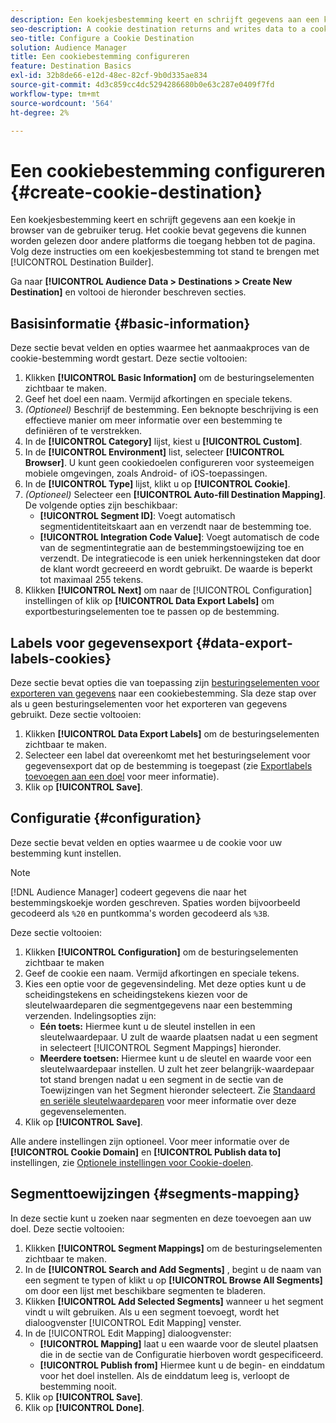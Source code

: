 ```yaml
---
description: Een koekjesbestemming keert en schrijft gegevens aan een koekje in browser van de gebruiker terug. Het cookie bevat gegevens die kunnen worden gelezen door andere platforms die toegang hebben tot de pagina. Volg deze instructies om een koekjesbestemming tot stand te brengen met [!UICONTROL Destination Builder].
seo-description: A cookie destination returns and writes data to a cookie in the user's browser. The cookie contains data that can be read by other platforms that have access to the page. Follow these instructions to create a cookie destination with [!UICONTROL Destination Builder].
seo-title: Configure a Cookie Destination
solution: Audience Manager
title: Een cookiebestemming configureren
feature: Destination Basics
exl-id: 32b8de66-e12d-48ec-82cf-9b0d335ae834
source-git-commit: 4d3c859cc4dc5294286680b0e63c287e0409f7fd
workflow-type: tm+mt
source-wordcount: '564'
ht-degree: 2%

---
```


# Een cookiebestemming configureren {#create-cookie-destination}

Een koekjesbestemming keert en schrijft gegevens aan een koekje in browser van de gebruiker terug. Het cookie bevat gegevens die kunnen worden gelezen door andere platforms die toegang hebben tot de pagina. Volg deze instructies om een koekjesbestemming tot stand te brengen met [!UICONTROL Destination Builder].

<!-- create-cookie-destination.xml -->

Ga naar **[!UICONTROL Audience Data > Destinations > Create New Destination]** en voltooi de hieronder beschreven secties.

## Basisinformatie {#basic-information}

Deze sectie bevat velden en opties waarmee het aanmaakproces van de cookie-bestemming wordt gestart. Deze sectie voltooien:

1. Klikken **[!UICONTROL Basic Information]** om de besturingselementen zichtbaar te maken.
2. Geef het doel een naam. Vermijd afkortingen en speciale tekens.
3. *(Optioneel)* Beschrijf de bestemming. Een beknopte beschrijving is een effectieve manier om meer informatie over een bestemming te definiëren of te verstrekken.
4. In de **[!UICONTROL Category]** lijst, kiest u **[!UICONTROL Custom]**.
5. In de **[!UICONTROL Environment]** list, selecteer **[!UICONTROL Browser]**. U kunt geen cookiedoelen configureren voor systeemeigen mobiele omgevingen, zoals Android- of iOS-toepassingen.
6. In de **[!UICONTROL Type]** lijst, klikt u op **[!UICONTROL Cookie]**.
7. *(Optioneel)* Selecteer een **[!UICONTROL Auto-fill Destination Mapping]**. De volgende opties zijn beschikbaar:
   * **[!UICONTROL Segment ID]**: Voegt automatisch segmentidentiteitskaart aan en verzendt naar de bestemming toe.
   * **[!UICONTROL Integration Code Value]**: Voegt automatisch de code van de segmentintegratie aan de bestemmingstoewijzing toe en verzendt. De integratiecode is een uniek herkenningsteken dat door de klant wordt gecreeerd en wordt gebruikt. De waarde is beperkt tot maximaal 255 tekens.
8. Klikken **[!UICONTROL Next]** om naar de [!UICONTROL Configuration] instellingen of klik op **[!UICONTROL Data Export Labels]** om exportbesturingselementen toe te passen op de bestemming.

## Labels voor gegevensexport {#data-export-labels-cookies}

Deze sectie bevat opties die van toepassing zijn [besturingselementen voor exporteren van gegevens](../../features/data-export-controls.md) naar een cookiebestemming. Sla deze stap over als u geen besturingselementen voor het exporteren van gegevens gebruikt. Deze sectie voltooien:

1. Klikken **[!UICONTROL Data Export Labels]** om de besturingselementen zichtbaar te maken.
2. Selecteer een label dat overeenkomt met het besturingselement voor gegevensexport dat op de bestemming is toegepast (zie [Exportlabels toevoegen aan een doel](/help/using/features/destinations/add-data-export-labels.md) voor meer informatie).
3. Klik op **[!UICONTROL Save]**.

## Configuratie {#configuration}

Deze sectie bevat velden en opties waarmee u de cookie voor uw bestemming kunt instellen.

>[!NOTE]
>
>[!DNL Audience Manager] codeert gegevens die naar het bestemmingskoekje worden geschreven. Spaties worden bijvoorbeeld gecodeerd als `%20` en puntkomma&#39;s worden gecodeerd als `%3B`.

Deze sectie voltooien:

1. Klikken **[!UICONTROL Configuration]** om de besturingselementen zichtbaar te maken
1. Geef de cookie een naam. Vermijd afkortingen en speciale tekens.
1. Kies een optie voor de gegevensindeling. Met deze opties kunt u de scheidingstekens en scheidingstekens kiezen voor de sleutelwaardeparen die segmentgegevens naar een bestemming verzenden. Indelingsopties zijn:
   * **Eén toets:** Hiermee kunt u de sleutel instellen in een sleutelwaardepaar. U zult de waarde plaatsen nadat u een segment in selecteert [!UICONTROL Segment Mappings] hieronder.
   * **Meerdere toetsen:** Hiermee kunt u de sleutel en waarde voor een sleutelwaardepaar instellen. U zult het zeer belangrijk-waardepaar tot stand brengen nadat u een segment in de sectie van de Toewijzingen van het Segment hieronder selecteert.
Zie [Standaard en seriële sleutelwaardeparen](../../features/destinations/key-value-pairs.md) voor meer informatie over deze gegevenselementen.
1. Klik op **[!UICONTROL Save]**.

Alle andere instellingen zijn optioneel. Voor meer informatie over de **[!UICONTROL Cookie Domain]** en **[!UICONTROL Publish data to]** instellingen, zie [Optionele instellingen voor Cookie-doelen](/help/using/features/destinations/cookie-destination-options.md).

## Segmenttoewijzingen {#segments-mapping}

In deze sectie kunt u zoeken naar segmenten en deze toevoegen aan uw doel. Deze sectie voltooien:

1. Klikken **[!UICONTROL Segment Mappings]** om de besturingselementen zichtbaar te maken.
1. In de **[!UICONTROL Search and Add Segments]** , begint u de naam van een segment te typen of klikt u op **[!UICONTROL Browse All Segments]** om door een lijst met beschikbare segmenten te bladeren.
1. Klikken **[!UICONTROL Add Selected Segments]** wanneer u het segment vindt u wilt gebruiken. Als u een segment toevoegt, wordt het dialoogvenster [!UICONTROL Edit Mapping] venster.
1. In de [!UICONTROL Edit Mapping] dialoogvenster:
   * **[!UICONTROL Mapping]** laat u een waarde voor de sleutel plaatsen die in de sectie van de Configuratie hierboven wordt gespecificeerd.
   * **[!UICONTROL Publish from]** Hiermee kunt u de begin- en einddatum voor het doel instellen. Als de einddatum leeg is, verloopt de bestemming nooit.
1. Klik op **[!UICONTROL Save]**.
1. Klik op **[!UICONTROL Done]**.
